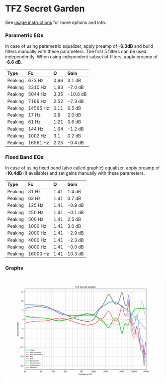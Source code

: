 # TFZ Secret Garden
See [usage instructions](https://github.com/jaakkopasanen/AutoEq#usage) for more options and info.

### Parametric EQs
In case of using parametric equalizer, apply preamp of **-6.3dB** and build filters manually
with these parameters. The first 5 filters can be used independently.
When using independent subset of filters, apply preamp of **-6.6 dB**.

| Type    | Fc       |    Q | Gain     |
|:--------|:---------|:-----|:---------|
| Peaking | 673 Hz   | 0.96 | 3.1 dB   |
| Peaking | 2310 Hz  | 1.83 | -7.0 dB  |
| Peaking | 5044 Hz  | 3.35 | -10.8 dB |
| Peaking | 7166 Hz  | 2.52 | -7.3 dB  |
| Peaking | 14565 Hz | 0.11 | 6.5 dB   |
| Peaking | 17 Hz    | 0.8  | 2.0 dB   |
| Peaking | 61 Hz    | 1.21 | 0.6 dB   |
| Peaking | 144 Hz   | 1.64 | -1.2 dB  |
| Peaking | 1002 Hz  | 3.1  | 0.2 dB   |
| Peaking | 16561 Hz | 2.25 | -0.4 dB  |

### Fixed Band EQs
In case of using fixed band (also called graphic) equalizer, apply preamp of **-10.4dB**
(if available) and set gains manually with these parameters.

| Type    | Fc       |    Q | Gain    |
|:--------|:---------|:-----|:--------|
| Peaking | 31 Hz    | 1.41 | 1.4 dB  |
| Peaking | 63 Hz    | 1.41 | 0.7 dB  |
| Peaking | 125 Hz   | 1.41 | -0.9 dB |
| Peaking | 250 Hz   | 1.41 | -0.1 dB |
| Peaking | 500 Hz   | 1.41 | 2.5 dB  |
| Peaking | 1000 Hz  | 1.41 | 3.0 dB  |
| Peaking | 2000 Hz  | 1.41 | -2.9 dB |
| Peaking | 4000 Hz  | 1.41 | -2.3 dB |
| Peaking | 8000 Hz  | 1.41 | -0.0 dB |
| Peaking | 16000 Hz | 1.41 | 10.3 dB |

### Graphs
![](./TFZ%20Secret%20Garden.png)